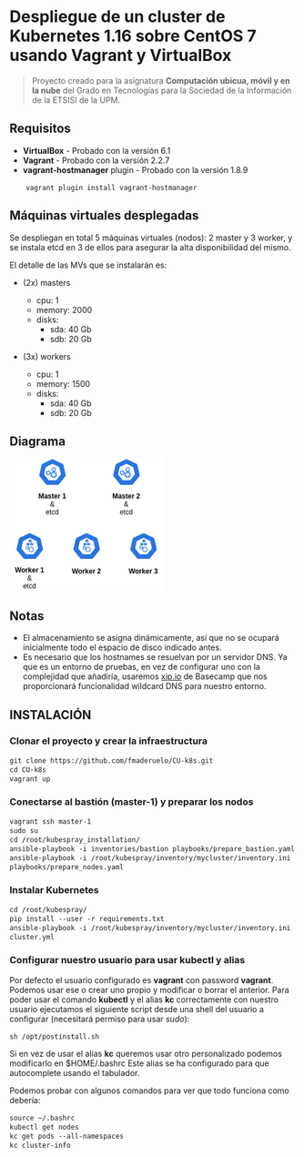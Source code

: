 # Despliegue de un cluster de Kubernetes 1.16 sobre CentOS 7 usando Vagrant y VirtualBox
>Proyecto creado para la asignatura **Computación ubicua, móvil y en la nube** del Grado en Tecnologías para la Sociedad de la Información de la ETSISI de la UPM.

## Requisitos
* **VirtualBox** - Probado con la versión 6.1
* **Vagrant** - Probado con la versión 2.2.7
* **vagrant-hostmanager** plugin - Probado con la versión 1.8.9
```
    vagrant plugin install vagrant-hostmanager
```

## Máquinas virtuales desplegadas
Se despliegan en total 5 máquinas virtuales (nodos): 2 master y 3 worker, y se instala etcd en 3 de ellos para asegurar la alta disponibilidad del mismo.

El detalle de las MVs que se instalarán es:

* (2x) masters
    * cpu: 1
    * memory: 2000
    * disks:
        * sda: 40 Gb
        * sdb: 20 Gb

* (3x) workers
    * cpu: 1
    * memory: 1500
    * disks:
        * sda: 40 Gb
        * sdb: 20 Gb


## Diagrama

![GitHub Logo](/images/Entorno.png)


## Notas

* El almacenamiento se asigna dinámicamente, así que no se ocupará inicialmente todo el espacio de disco indicado antes.
* Es necesario que los hostnames se resuelvan por un servidor DNS. Ya que es un entorno de pruebas, en vez de configurar uno con la complejidad que añadiría, usaremos [xip.io](http://xip.io) de Basecamp que nos proporcionará funcionalidad wildcard DNS para nuestro entorno.

## INSTALACIÓN
### Clonar el proyecto y crear la infraestructura
```
git clone https://github.com/fmaderuelo/CU-k8s.git
cd CU-k8s
vagrant up
```
### Conectarse al bastión (master-1) y preparar los nodos
```
vagrant ssh master-1
sudo su
cd /root/kubespray_installation/
ansible-playbook -i inventories/bastion playbooks/prepare_bastion.yaml 
ansible-playbook -i /root/kubespray/inventory/mycluster/inventory.ini playbooks/prepare_nodes.yaml 

```
### Instalar Kubernetes
```
cd /root/kubespray/
pip install --user -r requirements.txt
ansible-playbook -i /root/kubespray/inventory/mycluster/inventory.ini cluster.yml
```
### Configurar nuestro usuario para usar kubectl y alias
Por defecto el usuario configurado es **vagrant** con password **vagrant**. Podemos usar ese o crear uno propio y modificar o borrar el anterior.
Para poder usar el comando **kubectl** y el alias **kc** correctamente con nuestro usuario ejecutamos el siguiente script desde una shell del usuario a configurar (necesitará permiso para usar *sudo*):
```
sh /opt/postinstall.sh
```
Si en vez de usar el alias **kc** queremos usar otro personalizado podemos modificarlo en $HOME/.bashrc
Este alias se ha configurado para que autocomplete usando el tabulador.

Podemos probar con algunos comandos para ver que todo funciona como debería:
```
source ~/.bashrc
kubectl get nodes
kc get pods --all-namespaces
kc cluster-info
```